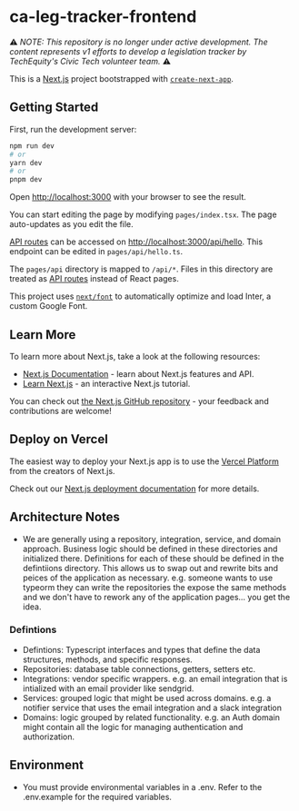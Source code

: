 # ca-leg-tracker-frontend

⚠️ _NOTE: This repository is no longer under active development. The content represents v1 efforts to develop a legislation tracker by TechEquity's Civic Tech volunteer team._ ⚠️


This is a [Next.js](https://nextjs.org/) project bootstrapped with [`create-next-app`](https://github.com/vercel/next.js/tree/canary/packages/create-next-app).

## Getting Started

First, run the development server:

```bash
npm run dev
# or
yarn dev
# or
pnpm dev
```

Open [http://localhost:3000](http://localhost:3000) with your browser to see the result.

You can start editing the page by modifying `pages/index.tsx`. The page auto-updates as you edit the file.

[API routes](https://nextjs.org/docs/api-routes/introduction) can be accessed on [http://localhost:3000/api/hello](http://localhost:3000/api/hello). This endpoint can be edited in `pages/api/hello.ts`.

The `pages/api` directory is mapped to `/api/*`. Files in this directory are treated as [API routes](https://nextjs.org/docs/api-routes/introduction) instead of React pages.

This project uses [`next/font`](https://nextjs.org/docs/basic-features/font-optimization) to automatically optimize and load Inter, a custom Google Font.

## Learn More

To learn more about Next.js, take a look at the following resources:

- [Next.js Documentation](https://nextjs.org/docs) - learn about Next.js features and API.
- [Learn Next.js](https://nextjs.org/learn) - an interactive Next.js tutorial.

You can check out [the Next.js GitHub repository](https://github.com/vercel/next.js/) - your feedback and contributions are welcome!

## Deploy on Vercel

The easiest way to deploy your Next.js app is to use the [Vercel Platform](https://vercel.com/new?utm_medium=default-template&filter=next.js&utm_source=create-next-app&utm_campaign=create-next-app-readme) from the creators of Next.js.

Check out our [Next.js deployment documentation](https://nextjs.org/docs/deployment) for more details.


## Architecture Notes
- We are generally using a repository, integration, service, and domain approach. Business logic should be defined in these directories and initialized there. Definitions for each of these should be defined in the defintiions directory.  This allows us to swap out and rewrite bits and peices of the application as necessary.  e.g. someone wants to use typeorm they can write the repositories the expose the same methods and we don't have to rework any of the application pages... you get the idea.

### Defintions
- Defintions: Typescript interfaces and types that define the data structures, methods, and specific responses.  
- Repositories: database table connections, getters, setters etc.
- Integrations: vendor specific wrappers.  e.g. an email integration that is intialized with an email provider like sendgrid.
- Services: grouped logic that might be used across domains. e.g. a notifier service that uses the email integration and a slack integration
- Domains: logic grouped by related functionality.  e.g. an Auth domain might contain all the logic for managing authentication and authorization.

## Environment
- You must provide environmental variables in a .env.  Refer to the .env.example for the required variables.
